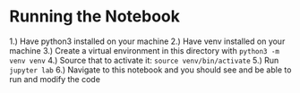 

# Running the Notebook

1.) Have python3 installed on your machine 
2.) Have venv installed on your machine
3.) Create a virtual environment in this directory with `python3 -m venv venv`
4.) Source that to activate it: `source venv/bin/activate`
5.) Run `jupyter lab`
6.) Navigate to this notebook and you should see and be able to run and modify the code

